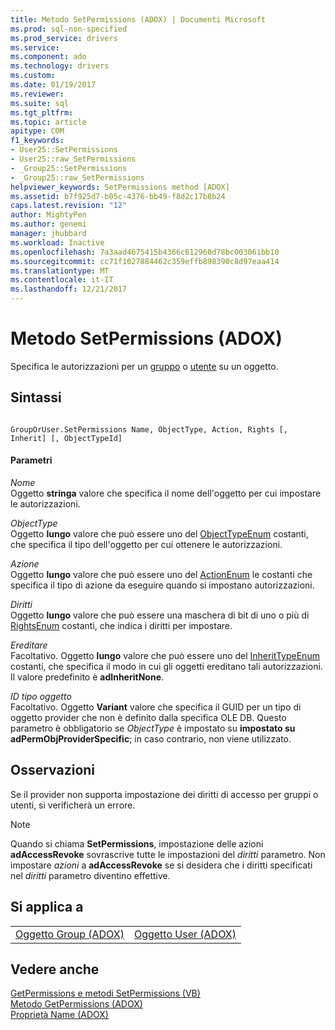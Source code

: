 ```yaml
---
title: Metodo SetPermissions (ADOX) | Documenti Microsoft
ms.prod: sql-non-specified
ms.prod_service: drivers
ms.service: 
ms.component: ado
ms.technology: drivers
ms.custom: 
ms.date: 01/19/2017
ms.reviewer: 
ms.suite: sql
ms.tgt_pltfrm: 
ms.topic: article
apitype: COM
f1_keywords:
- User25::SetPermissions
- User25::raw_SetPermissions
- _Group25::SetPermissions
- _Group25::raw_SetPermissions
helpviewer_keywords: SetPermissions method [ADOX]
ms.assetid: b7f925d7-b05c-4376-bb49-f8d2c17b8b24
caps.latest.revision: "12"
author: MightyPen
ms.author: genemi
manager: jhubbard
ms.workload: Inactive
ms.openlocfilehash: 7a3aad4675415b4366c612960d78bc003061bb10
ms.sourcegitcommit: cc71f1027884462c359effb898390c8d97eaa414
ms.translationtype: MT
ms.contentlocale: it-IT
ms.lasthandoff: 12/21/2017
---
```

# <a name="setpermissions-method-adox"></a>Metodo SetPermissions (ADOX)
Specifica le autorizzazioni per un [gruppo](../../../ado/reference/adox-api/group-object-adox.md) o [utente](../../../ado/reference/adox-api/user-object-adox.md) su un oggetto.  
  
## <a name="syntax"></a>Sintassi  
  
```  
  
GroupOrUser.SetPermissions Name, ObjectType, Action, Rights [, Inherit] [, ObjectTypeId]  
```  
  
#### <a name="parameters"></a>Parametri  
 *Nome*  
 Oggetto **stringa** valore che specifica il nome dell'oggetto per cui impostare le autorizzazioni.  
  
 *ObjectType*  
 Oggetto **lungo** valore che può essere uno del [ObjectTypeEnum](../../../ado/reference/adox-api/objecttypeenum.md) costanti, che specifica il tipo dell'oggetto per cui ottenere le autorizzazioni.  
  
 *Azione*  
 Oggetto **lungo** valore che può essere uno del [ActionEnum](../../../ado/reference/adox-api/actionenum.md) le costanti che specifica il tipo di azione da eseguire quando si impostano autorizzazioni.  
  
 *Diritti*  
 Oggetto **lungo** valore che può essere una maschera di bit di uno o più di [RightsEnum](../../../ado/reference/adox-api/rightsenum.md) costanti, che indica i diritti per impostare.  
  
 *Ereditare*  
 Facoltativo. Oggetto **lungo** valore che può essere uno del [InheritTypeEnum](../../../ado/reference/adox-api/inherittypeenum.md) costanti, che specifica il modo in cui gli oggetti ereditano tali autorizzazioni. Il valore predefinito è **adInheritNone**.  
  
 *ID tipo oggetto*  
 Facoltativo. Oggetto **Variant** valore che specifica il GUID per un tipo di oggetto provider che non è definito dalla specifica OLE DB. Questo parametro è obbligatorio se *ObjectType* è impostato su **impostato su adPermObjProviderSpecific**; in caso contrario, non viene utilizzato.  
  
## <a name="remarks"></a>Osservazioni  
 Se il provider non supporta impostazione dei diritti di accesso per gruppi o utenti, si verificherà un errore.  
  
> [!NOTE]
>  Quando si chiama **SetPermissions**, impostazione delle azioni **adAccessRevoke** sovrascrive tutte le impostazioni del *diritti* parametro. Non impostare *azioni* a **adAccessRevoke** se si desidera che i diritti specificati nel *diritti* parametro diventino effettive.  
  
## <a name="applies-to"></a>Si applica a  
  
|||  
|-|-|  
|[Oggetto Group (ADOX)](../../../ado/reference/adox-api/group-object-adox.md)|[Oggetto User (ADOX)](../../../ado/reference/adox-api/user-object-adox.md)|  
  
## <a name="see-also"></a>Vedere anche  
 [GetPermissions e metodi SetPermissions (VB)](../../../ado/reference/adox-api/getpermissions-and-setpermissions-methods-example-vb.md)   
 [Metodo GetPermissions (ADOX)](../../../ado/reference/adox-api/getpermissions-method-adox.md)   
 [Proprietà Name (ADOX)](../../../ado/reference/adox-api/name-property-adox.md)
